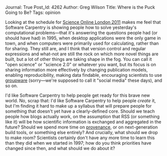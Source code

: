 Journal: True
Post_Id: 4262
Author: Greg Wilson
Title: Where is the Puck Going to Be?
Tags: opinion

<p>Looking at the schedule for <a href="http://www.scienceonlinelondon.org/">Science Online London 2011</a> makes me feel that Software Carpentry is showing people how to solve yesterday's computational problems&mdash;that it's answering the questions people had (or should have had) in 1995, when desktop applications were the only game in town, and when computers were primarily used for calculating, rather than for sharing. They still are, and I think that version control and regular expressions and what-not are still the rock on which more novel things are built, but a lot of other things are taking shape in the fog. You can call it "open science" or "science 2.0" or whatever you want, but its focus is on sharing information more effectively by changing publication models, enabling reproducibility, making data findable, encouraging scientists to use <a href="http://jonudell.net/GroupwareReport.html">groupware</a> (sorry&mdash;we're supposed to call it "social media" these days), and so on.</p>
<p>I'd like Software Carpentry to help people get ready for this brave new world. No, scrap that: I'd like Software Carpentry to help people <em>create</em> it, but I'm finding it hard to make up a syllabus that will prepare people for something that doesn't yet have a clearly-defined core. Should we teach people how blogs actually work, on the assumption that RSS (or something like it) will be how scientific information is exchanged and aggregated in the future? Should we spend more time on <a href="/4_0/essays/provenance.html">provenance</a>, or on next-generation build tools, or something else entirely? And crucially, what should we drop to make room? Scientists certainly don't have any more time to learn this than they did when we started in 1997; how do you think priorities have changed since then, and what should we do about it?</p>
